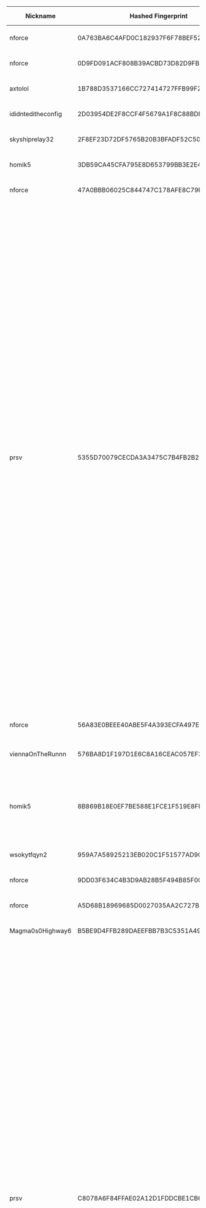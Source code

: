 | Nickname |  Hashed Fingerprint	| Or Addresses | Contact | Running | Flags | Last Seen | First Seen | Last Restarted | Advertised Bandwidth | Platform | Version | Version Status | Recommended Version | Verified hostnames | Exit policy |
|---|---|---|---|---|---|---|---|---|---|---|---|---|---|---|---|
|nforce | 0A763BA6C4AFD0C182937F6F78BEF521005B3245 | ["185.107.94.8:4410"] | noc@nforce.com | true | Fast, Running, Valid | 2025-09-15 11:00:00 | 2025-09-15 08:00:00 | 2025-09-15 09:29:12 | 200704 | Tor 0.4.8.17 on Linux | 0.4.8.17 | recommended | true | N/A | ["reject *:*"]|
|nforce | 0D9FD091ACF808B39ACBD73D82D9FBA351545223 | ["185.107.57.105:445"] | noc@nforce.com | true | Fast, Running, Valid | 2025-09-15 11:00:00 | 2025-09-15 08:00:00 | 2025-09-15 09:23:37 | 209920 | Tor 0.4.8.17 on Linux | 0.4.8.17 | recommended | true | N/A | ["reject *:*"]|
|axtolol | 1B788D3537166CC727414727FFB99F24F3FBC5DC | ["66.78.40.164:443","[2a0f:85c1:356:51a5::1]:443"] | Axel Lotl <axt@cyberfear.com> | true | Running, V2Dir, Valid | 2025-09-15 11:00:00 | 2025-09-15 04:00:00 | 2025-09-15 08:50:45 | 0 | Tor 0.4.8.17 on Linux | 0.4.8.17 | recommended | true | N/A | ["reject *:*"]|
|ididnteditheconfig | 2D03954DE2F8CCF4F5679A1F8C88BDFFE9A0D952 | ["198.46.252.206:9001"] | Random Person nobody@tor.org | false | Running, V2Dir, Valid | 2025-09-15 09:00:00 | 2025-09-15 09:00:00 | 2025-09-15 08:12:12 | 0 | Tor 0.4.8.14 on Linux | 0.4.8.14 | recommended | true | N/A | ["reject *:*"]|
|skyshiprelay32 | 2F8EF23D72DF5765B20B3BFADF52C505932D44BC | ["129.212.191.17:9001"] | Zach <relay.breeches045@passmail.net> | true | Running, Valid | 2025-09-15 11:00:00 | 2025-09-15 01:00:00 | 2025-09-15 03:00:30 | 0 | Tor 0.4.8.17 on Linux | 0.4.8.17 | recommended | true | N/A | ["reject *:*"]|
|homik5 | 3DB59CA45CFA795E8D653799BB3E2E40FB944684 | ["51.68.226.107:445","[2001:41d0:305:2100::4ede]:445"] | speszonazapka@protonmail.com | true | Running, V2Dir, Valid | 2025-09-15 11:00:00 | 2025-09-15 02:00:00 | 2025-09-15 01:33:30 | 0 | Tor 0.4.8.14 on Linux | 0.4.8.14 | recommended | true | ["vps-05b19d76.vps.ovh.net"] | ["reject *:*"]|
|nforce | 47A0BBB06025C844747C178AFE8C79F33F64980B | ["185.107.94.8:448"] | noc@nforce.com | true | Fast, Running, Valid | 2025-09-15 11:00:00 | 2025-09-15 08:00:00 | 2025-09-15 09:27:02 | 202752 | Tor 0.4.8.17 on Linux | 0.4.8.17 | recommended | true | N/A | ["reject *:*"]|
|prsv | 5355D70079CECDA3A3475C7B4FB2B29A8CDE4438 | ["89.185.82.63:9000"] | email:admin[]prsv.ch url:https://prsv.ch/ proof:uri-rsa ciissversion:2 | true | Exit, Running, V2Dir, Valid | 2025-09-15 11:00:00 | 2025-09-15 04:00:00 | 2025-09-15 03:05:53 | 0 | Tor 0.4.8.17 on Linux | 0.4.8.17 | recommended | true | N/A | ["reject 0.0.0.0/8:*","reject 169.254.0.0/16:*","reject 127.0.0.0/8:*","reject 192.168.0.0/16:*","reject 10.0.0.0/8:*","reject 172.16.0.0/12:*","reject 89.185.82.63:*","accept *:43","accept *:53","accept *:79-81","accept *:194","accept *:220","accept *:389","accept *:443","accept *:531","accept *:543-544","accept *:554","accept *:563","accept *:636","accept *:706","accept *:853","accept *:873","accept *:902-904","accept *:981","accept *:989-995","accept *:1194","accept *:1220","accept *:1293","accept *:1500","accept *:1533","accept *:1677","accept *:1723","accept *:1755","accept *:1863","accept *:2082","accept *:2083","accept *:2086-2087","accept *:2095-2096","accept *:2102-2104","accept *:3128","accept *:3690","accept *:4321","accept *:4643","accept *:5050","accept *:5190","accept *:5222-5223","accept *:5228","accept *:6660-6669","accept *:6679","accept *:6697","accept *:8000","accept *:8008","accept *:8074","accept *:8080","accept *:8082","accept *:8087-8088","accept *:8332-8333","accept *:8443","accept *:8888","accept *:9418","accept *:9999","accept *:10000","accept *:11371","accept *:19294","accept *:19638","accept *:50002","accept *:64738","reject *:*"]|
|nforce | 56A83E0BEEE40ABE5F4A393ECFA497E8D1D81BDE | ["185.107.94.8:449"] | noc@nforce.com | true | Fast, Running, Valid | 2025-09-15 11:00:00 | 2025-09-15 08:00:00 | 2025-09-15 09:27:59 | 214016 | Tor 0.4.8.17 on Linux | 0.4.8.17 | recommended | true | N/A | ["reject *:*"]|
|viennaOnTheRunnn | 576BA8D1F197D1E6C8A16CEAC057EF3DF88BA1B6 | ["81.169.186.16:29003","[2a01:238:429c:9600:40e6:e961:9cf7:31d1]:29003"] | Mi Gibtsdonet <nobody AT example dot com> | true | Fast, Running, V2Dir, Valid | 2025-09-15 11:00:00 | 2025-09-15 03:00:00 | 2025-09-15 02:31:01 | 31852544 | Tor 0.4.8.12 on Linux | 0.4.8.12 | recommended | true | ["h2920043.stratoserver.net"] | ["reject *:*"]|
|homik5 | 8B869B18E0EF7BE588E1FCE1F519E8FF398B471C | ["51.68.226.107:9002","[2001:41d0:305:2100::4ede]:9002"] | speszonazapka@protonmail.com | true | Exit, Running, V2Dir, Valid | 2025-09-15 11:00:00 | 2025-09-15 02:00:00 | 2025-09-15 01:44:28 | 0 | Tor 0.4.8.14 on Linux | 0.4.8.14 | recommended | true | ["vps-05b19d76.vps.ovh.net"] | ["reject 0.0.0.0/8:*","reject 169.254.0.0/16:*","reject 127.0.0.0/8:*","reject 192.168.0.0/16:*","reject 10.0.0.0/8:*","reject 172.16.0.0/12:*","reject 51.68.226.107:*","accept *:80","accept *:443","reject *:*"]|
|wsokytfqyn2 | 959A7A58925213EB020C1F51577AD90B081808B7 | ["85.66.77.115:59101","[2a01:36c:110:4f92:c121:6887:5f56:b3ab]:59101"] | Wsoky Tfqyn < wsoky DOT tfqyn AT openmail DOT pro > | true | Running, V2Dir, Valid | 2025-09-15 11:00:00 | 2025-09-15 04:00:00 | 2025-09-15 03:48:35 | 0 | Tor 0.4.8.16 on Linux | 0.4.8.16 | recommended | true | ["85-66-77-115.pool.digikabel.hu"] | ["reject *:*"]|
|nforce | 9DD03F634C4B3D9AB28B5F494B85F007E90B2263 | ["185.107.57.105:447"] | noc@nforce.com | true | Fast, Running, Valid | 2025-09-15 11:00:00 | 2025-09-15 08:00:00 | 2025-09-15 09:26:35 | 204800 | Tor 0.4.8.17 on Linux | 0.4.8.17 | recommended | true | N/A | ["reject *:*"]|
|nforce | A5D68B18969685D0027035AA2C727BCAB4D8BF66 | ["185.107.57.105:446"] | noc@nforce.com | true | Fast, Running, Valid | 2025-09-15 11:00:00 | 2025-09-15 08:00:00 | 2025-09-15 09:24:55 | 209920 | Tor 0.4.8.17 on Linux | 0.4.8.17 | recommended | true | N/A | ["reject *:*"]|
|Magma0s0Highway6 | B5BE9D4FFB289DAEEFBB7B3C5351A49E47FC08C6 | ["188.245.152.46:9007"] | N/A | false | Running, V2Dir, Valid | 2025-09-15 10:00:00 | 2025-09-15 07:00:00 | 2025-09-14 12:51:23 | 303104 | Tor 0.4.8.17 on Linux | 0.4.8.17 | recommended | true | ["static.46.152.245.188.clients.your-server.de"] | ["reject *:*"]|
|prsv | C8078A6F84FFAE02A12D1FDDCBE1CB6A668E7F9C | ["89.185.82.63:9100"] | email:admin[]prsv.ch url:https://prsv.ch/ proof:uri-rsa ciissversion:2 | true | Exit, Running, V2Dir, Valid | 2025-09-15 11:00:00 | 2025-09-15 04:00:00 | 2025-09-15 03:06:34 | 0 | Tor 0.4.8.17 on Linux | 0.4.8.17 | recommended | true | N/A | ["reject 0.0.0.0/8:*","reject 169.254.0.0/16:*","reject 127.0.0.0/8:*","reject 192.168.0.0/16:*","reject 10.0.0.0/8:*","reject 172.16.0.0/12:*","reject 89.185.82.63:*","accept *:43","accept *:53","accept *:79-81","accept *:194","accept *:220","accept *:389","accept *:443","accept *:531","accept *:543-544","accept *:554","accept *:563","accept *:636","accept *:706","accept *:853","accept *:873","accept *:902-904","accept *:981","accept *:989-995","accept *:1194","accept *:1220","accept *:1293","accept *:1500","accept *:1533","accept *:1677","accept *:1723","accept *:1755","accept *:1863","accept *:2082","accept *:2083","accept *:2086-2087","accept *:2095-2096","accept *:2102-2104","accept *:3128","accept *:3690","accept *:4321","accept *:4643","accept *:5050","accept *:5190","accept *:5222-5223","accept *:5228","accept *:6660-6669","accept *:6679","accept *:6697","accept *:8000","accept *:8008","accept *:8074","accept *:8080","accept *:8082","accept *:8087-8088","accept *:8332-8333","accept *:8443","accept *:8888","accept *:9418","accept *:9999","accept *:10000","accept *:11371","accept *:19294","accept *:19638","accept *:50002","accept *:64738","reject *:*"]|
|prsv | D527DA93B271D38CB78B5ABE89E4897365E0B922 | ["89.185.82.63:9300"] | email:admin[]prsv.ch url:https://prsv.ch/ proof:uri-rsa ciissversion:2 | true | Exit, Running, V2Dir, Valid | 2025-09-15 11:00:00 | 2025-09-15 04:00:00 | 2025-09-15 03:07:52 | 0 | Tor 0.4.8.17 on Linux | 0.4.8.17 | recommended | true | N/A | ["reject 0.0.0.0/8:*","reject 169.254.0.0/16:*","reject 127.0.0.0/8:*","reject 192.168.0.0/16:*","reject 10.0.0.0/8:*","reject 172.16.0.0/12:*","reject 89.185.82.63:*","accept *:43","accept *:53","accept *:79-81","accept *:194","accept *:220","accept *:389","accept *:443","accept *:531","accept *:543-544","accept *:554","accept *:563","accept *:636","accept *:706","accept *:853","accept *:873","accept *:902-904","accept *:981","accept *:989-995","accept *:1194","accept *:1220","accept *:1293","accept *:1500","accept *:1533","accept *:1677","accept *:1723","accept *:1755","accept *:1863","accept *:2082","accept *:2083","accept *:2086-2087","accept *:2095-2096","accept *:2102-2104","accept *:3128","accept *:3690","accept *:4321","accept *:4643","accept *:5050","accept *:5190","accept *:5222-5223","accept *:5228","accept *:6660-6669","accept *:6679","accept *:6697","accept *:8000","accept *:8008","accept *:8074","accept *:8080","accept *:8082","accept *:8087-8088","accept *:8332-8333","accept *:8443","accept *:8888","accept *:9418","accept *:9999","accept *:10000","accept *:11371","accept *:19294","accept *:19638","accept *:50002","accept *:64738","reject *:*"]|
|prsv | E00B7093B1E7189D2942A4278F94151981855DC9 | ["89.185.82.63:9200"] | email:admin[]prsv.ch url:https://prsv.ch/ proof:uri-rsa ciissversion:2 | true | Exit, Running, V2Dir, Valid | 2025-09-15 11:00:00 | 2025-09-15 04:00:00 | 2025-09-15 03:07:11 | 0 | Tor 0.4.8.17 on Linux | 0.4.8.17 | recommended | true | N/A | ["reject 0.0.0.0/8:*","reject 169.254.0.0/16:*","reject 127.0.0.0/8:*","reject 192.168.0.0/16:*","reject 10.0.0.0/8:*","reject 172.16.0.0/12:*","reject 89.185.82.63:*","accept *:43","accept *:53","accept *:79-81","accept *:194","accept *:220","accept *:389","accept *:443","accept *:531","accept *:543-544","accept *:554","accept *:563","accept *:636","accept *:706","accept *:853","accept *:873","accept *:902-904","accept *:981","accept *:989-995","accept *:1194","accept *:1220","accept *:1293","accept *:1500","accept *:1533","accept *:1677","accept *:1723","accept *:1755","accept *:1863","accept *:2082","accept *:2083","accept *:2086-2087","accept *:2095-2096","accept *:2102-2104","accept *:3128","accept *:3690","accept *:4321","accept *:4643","accept *:5050","accept *:5190","accept *:5222-5223","accept *:5228","accept *:6660-6669","accept *:6679","accept *:6697","accept *:8000","accept *:8008","accept *:8074","accept *:8080","accept *:8082","accept *:8087-8088","accept *:8332-8333","accept *:8443","accept *:8888","accept *:9418","accept *:9999","accept *:10000","accept *:11371","accept *:19294","accept *:19638","accept *:50002","accept *:64738","reject *:*"]|
|CTSWC | E3E031FE063FCCD983A0A60075EB2B6A3EEADAF0 | ["74.120.133.13:49155"] | cybertechsoftware@gmail.com | true | Running, V2Dir, Valid | 2025-09-15 11:00:00 | 2025-09-15 07:00:00 | 2025-09-15 06:15:41 | 0 | Tor 0.4.8.17 on Linux | 0.4.8.17 | recommended | true | N/A | ["reject *:*"]|
|okayunntor | E425FDA39D4447EDEAB8DC217FF7A51D9B1363DF | ["89.147.110.211:9001"] | okayu <okayu@okayunn.site> \\| https://tor-proxy-readme.okayunn.site | true | Exit, Running, Valid | 2025-09-15 11:00:00 | 2025-09-15 00:00:00 | 2025-09-15 01:23:27 | 0 | Tor 0.4.8.17 on Linux | 0.4.8.17 | recommended | true | ["tor-proxy-readme.okayunn.site"] | ["reject 0.0.0.0/8:*","reject 169.254.0.0/16:*","reject 127.0.0.0/8:*","reject 192.168.0.0/16:*","reject 10.0.0.0/8:*","reject 172.16.0.0/12:*","reject 89.147.110.211:*","accept *:80","accept *:443","reject *:*"]|
|xterminator | FB88DDD4F7E5CBA0D3A644D413FE339D4B5A69E2 | ["84.71.186.46:443"] | N/A | true | Running, V2Dir, Valid | 2025-09-15 11:00:00 | 2025-09-15 00:00:00 | 2025-09-14 23:42:50 | 0 | Tor 0.4.8.17 on Linux | 0.4.8.17 | recommended | true | N/A | ["reject *:*"]|
